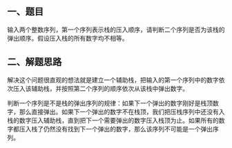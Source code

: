 ## 一、题目

输入两个整数序列，第一个序列表示栈的压入顺序，请判断二个序列是否为该栈的弹出顺序。假设压入栈的所有数字均不相等。

## 二、解题思路

解决这个问题很直观的想法就是建立一个辅助栈，把输入的第一个序列中的数字依次压入该辅助栈，并按照第二个序列的顺序依次从该栈中弹出数字。

判断一个序列是不是栈的弹出序列的规律：如果下一个弹出的数字刚好是栈顶数字，那么直接弹出。如果下一个弹出的数字不在栈顶，我们把压栈序列中还没有入栈的数字压入辅助栈，直到把下一个需要弹出的数字压入栈顶为止。如果所有的数字都压入栈了仍然没有找到下一个弹出的数字，那么该序列不可能是一个弹出序列。



